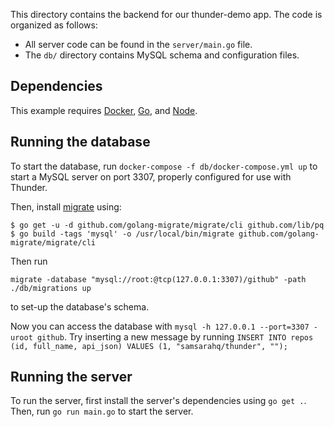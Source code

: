 This directory contains the backend for our thunder-demo app. The code is organized as follows:

- All server code can be found in the `server/main.go` file.
- The `db/` directory contains MySQL schema and configuration files.

## Dependencies

This example requires [Docker](https://docker.com), [Go](https://golang.org/),
and [Node](https://nodejs.org/).

## Running the database

To start the database, run `docker-compose -f db/docker-compose.yml up` to
start a MySQL server on port 3307, properly configured for use with Thunder. 

Then, install [migrate](https://github.com/golang-migrate/migrate/tree/master/cli) using:
```
$ go get -u -d github.com/golang-migrate/migrate/cli github.com/lib/pq
$ go build -tags 'mysql' -o /usr/local/bin/migrate github.com/golang-migrate/migrate/cli
```
Then run
```
migrate -database "mysql://root:@tcp(127.0.0.1:3307)/github" -path ./db/migrations up
```
to set-up the database's schema.

Now you can access the database with `mysql -h 127.0.0.1 --port=3307 -uroot
github`. Try inserting a new message by running
`INSERT INTO repos (id, full_name, api_json) VALUES (1, "samsarahq/thunder", "");`

## Running the server

To run the server, first install the server's dependencies using
`go get .`.
Then, run `go run main.go` to start the server.
